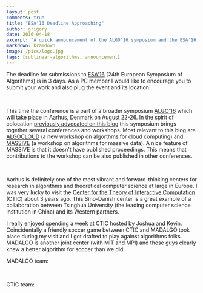 ```yaml
---
layout: post
comments: true
title: "ESA'16 Deadline Approaching"
author: grigory 
date: 2016-04-18
excerpt: "A quick announcement of the ALGO'16 symposium and the ESA'16 conference." 
markdown: kramdown
image: /pics/logo.jpg	
tags: [sublinear-algorithms, announcement]
---
```


The deadline for submissions to <a href="http://conferences.au.dk/algo16/esa/">ESA'16</a> (24th European Symposium of Algorithms) is in 3 days.
As a PC member I would like to encourage you to submit your work and also plug the event and its location.
<div align="center"><img alt="" src="{{site.url}}/pics/esa16.png"> </div>
<br>

This time the conference is a part of a broader symposium <a href="http://conferences.au.dk/algo16/home/">ALGO'16</a> which will take place in Aarhus, Denmark on August 22-26. 
In the spirit of colocation <a href="{{site.url}}/stoc-focs-proposal-colocate.html">previously advocated on this blog</a> this symposium brings together several conferences and workshops.
Most relevant to this blog are <a href="">ALGOCLOUD</a> (a new workshop on algorthms for cloud computing) and <a href="http://conferences.au.dk/algo16/massive/">MASSIVE</a> (a workshop on algorithms for massive data). A nice feature of MASSIVE is that it doesn't have published proceedings. This means that contributions to the workshop can be also published in other conferences. 
<div align="center"><img alt="" src="{{site.url}}/pics/algo16.png"> </div>
<br>

Aarhus is definitely one of the most vibrant and forward-thinking centers for research in algorithms and theoretical computer science at large in Europe.
I was very lucky to visit the <a href="http://ctic.au.dk/">Center for the Theory of Interactive Computation</a> (CTIC) about 3 years ago.
This Sino-Danish center is a great example of a collaboration between Tsinghua University (the leading computer science institution in China) and its Western partners.   

I really enjoyed spending a week at CTIC hosted by <a href="https://www.cs.swarthmore.edu/~brody/">Joshua</a> and <a href="http://web.mit.edu/matulef/www/">Kevin</a>.
Coincidentally a friendly soccer game between CTIC and MADALGO took place during my visit and I got drafted to play against algorithms folks. 
MADALGO is another joint center (with MIT and MPI) and these guys clearly knew a better algorithm for soccer than we did.

MADALGO team:
<div align="center"><img alt="" src="{{site.url}}/pics/madalgo.jpg"> </div>
<br>

CTIC team:
<div align="center"><img alt="" src="{{site.url}}/pics/ctic.jpg"> </div>



